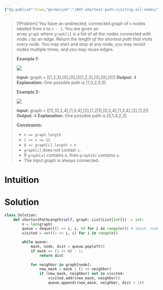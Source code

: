 ```yaml
---
{"dg-publish":true,"permalink":"/847-shortest-path-visiting-all-nodes/","tags":["graph","dp","bfs","bitManipulation","bitMask"]}
---
```


>[!Problem]
>You have an undirected, connected graph of `n` nodes labeled from `0` to `n - 1`. You are given an array `graph` where `graph[i]` is a list of all the nodes connected with node `i` by an edge.
> Return _the length of the shortest path that visits every node_. You may start and stop at any node, you may revisit nodes multiple times, and you may reuse edges.
> 
> **Example 1:**
> 
> ![](https://assets.leetcode.com/uploads/2021/05/12/shortest1-graph.jpg)
> 
> **Input:** graph = [[1,2,3],[0],[0],[0\|1,2,3],[0],[0],[0]]
> **Output:** 4
> **Explanation:** One possible path is [1,0,2,0,3]
> 
> **Example 2:**
> 
> ![](https://assets.leetcode.com/uploads/2021/05/12/shortest2-graph.jpg)
> 
> **Input:** graph = [[1],[0,2,4],[1,3,4],[2],[1,2\|1],[0,2,4],[1,3,4],[2],[1,2]]
> **Output:** 4
> **Explanation:** One possible path is [0,1,4,2,3]
> 
> **Constraints:**
> 
> - `n == graph.length`
> - `1 <= n <= 12`
> - `0 <= graph[i].length < n`
> - `graph[i]` does not contain `i`.
> - If `graph[a]` contains `b`, then `graph[b]` contains `a`.
> - The input graph is always connected.

# Intuition

# Solution
```python
class Solution:
    def shortestPathLength(self, graph: List[List[int]]) -> int:
        n = len(graph)
        queue = deque([(1 << i, i, 0) for i in range(n)]) # (mask, node, dist)
        visited = set((1 << i, i) for i in range(n))

        while queue:
            mask, node, dist = queue.popleft()
            if mask == (1 << n) - 1:
                return dist
            
            for neighbor in graph[node]:
                new_mask = mask | (1 << neighbor)
                if (new_mask, neighbor) not in visited:
                    visited.add((new_mask, neighbor))
                    queue.append((new_mask, neighbor, dist + 1))
```